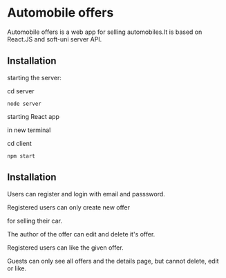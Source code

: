 # Automobile offers

Automobile offers is a web app for selling automobiles.It is based on React.JS and soft-uni server API.

## Installation


starting the server:

cd server
```
node server
```

starting React app

in new terminal

cd client
```
npm start
```

## Installation
Users can register and login with email and passsword.

Registered users can only create new offer 

for selling their car.

The author of the offer can edit and delete it's offer.

Registered users can like the given offer.

Guests can only see all offers and the details page, but cannot delete, edit or like.
